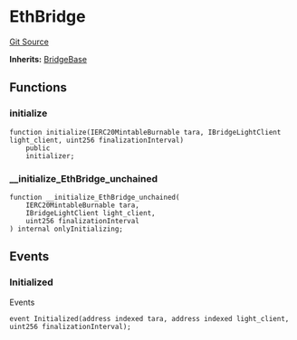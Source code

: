 # EthBridge
[Git Source](https://github.com-VargaElod23/Taraxa-project/bridge/blob/996f61a29d91a8326c805bfdad924088129ae1a7/src/eth/EthBridge.sol)

**Inherits:**
[BridgeBase](/src/lib/BridgeBase.sol/abstract.BridgeBase.md)


## Functions
### initialize


```solidity
function initialize(IERC20MintableBurnable tara, IBridgeLightClient light_client, uint256 finalizationInterval)
    public
    initializer;
```

### __initialize_EthBridge_unchained


```solidity
function __initialize_EthBridge_unchained(
    IERC20MintableBurnable tara,
    IBridgeLightClient light_client,
    uint256 finalizationInterval
) internal onlyInitializing;
```

## Events
### Initialized
Events


```solidity
event Initialized(address indexed tara, address indexed light_client, uint256 finalizationInterval);
```

